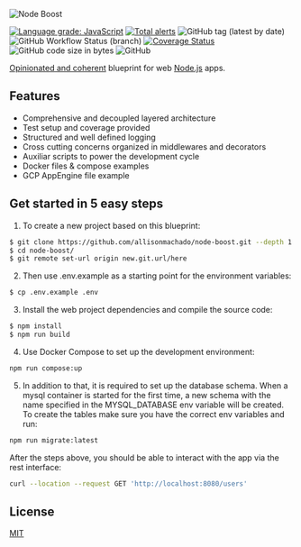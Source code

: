 ![Node Boost](https://drive.google.com/uc?export=download&id=1a1-AqMsc_l2sqo281WSWaAy5bvcfNWt-)


[![Language grade: JavaScript](https://img.shields.io/lgtm/grade/javascript/g/allisonmachado/node-boost.svg?logo=lgtm&logoWidth=18)](https://lgtm.com/projects/g/allisonmachado/node-boost/context:javascript) [![Total alerts](https://img.shields.io/lgtm/alerts/g/allisonmachado/node-boost.svg?logo=lgtm&logoWidth=18)](https://lgtm.com/projects/g/allisonmachado/node-boost/alerts/) ![GitHub tag (latest by date)](https://img.shields.io/github/v/tag/allisonmachado/node-boost) ![GitHub Workflow Status (branch)](https://img.shields.io/github/workflow/status/allisonmachado/node-boost/Node.js%20CI/master) [![Coverage Status](https://coveralls.io/repos/github/allisonmachado/node-boost/badge.svg?branch=master)](https://coveralls.io/github/allisonmachado/node-boost?branch=master) ![GitHub code size in bytes](https://img.shields.io/github/languages/code-size/allisonmachado/node-boost) ![GitHub](https://img.shields.io/github/license/allisonmachado/node-boost)

[Opinionated and coherent](http://allison.bsb.br/node-boost/) blueprint for web [Node.js](http://nodejs.org) apps.

## Features

  * Comprehensive and decoupled layered architecture
  * Test setup and coverage provided
  * Structured and well defined logging
  * Cross cutting concerns organized in middlewares and decorators
  * Auxiliar scripts to power the development cycle
  * Docker files & compose examples
  * GCP AppEngine file example

## Get started in 5 easy steps

1. To create a new project based on this blueprint:

```bash
$ git clone https://github.com/allisonmachado/node-boost.git --depth 1
$ cd node-boost/
$ git remote set-url origin new.git.url/here
```

2. Then use .env.example as a starting point for the environment variables:

```bash
$ cp .env.example .env
```

3. Install the web project dependencies and compile the source code:

```bash
$ npm install
$ npm run build
```

4. Use Docker Compose to set up the development environment:

```bash
npm run compose:up
```

5. In addition to that, it is required to set up the database schema. When a mysql container is started for the first time, a new schema with the name specified in the MYSQL_DATABASE env variable will be created. To create the tables make sure you have the correct env variables and run:

```bash
npm run migrate:latest
```

After the steps above, you should be able to interact with the app via the rest interface:

```bash
curl --location --request GET 'http://localhost:8080/users'
```

## License

  [MIT](LICENSE)